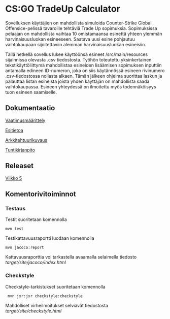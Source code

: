 # CS:GO TradeUp Calculator

Sovelluksen käyttäjien on mahdollista simuloida Counter-Strike Global Offensice-pelissä tavaroille tehtäviä Trade Up sopimuksia. Sopimuksissa pelaajan on mahdollista vaihtaa 10 omistamaansa esinettä yhteen ylemmän harvinaisuusluokan esineeseen. Saatava uusi esine pohjautuu vaihtokaupaan sijoitettaviin alemman harvinaisuusluokan esineisiin.

Tällä hetkellä sovellus lukee käyttöönsä esineet /src/main/resources sijainnissa olevasta .csv tiedostosta. Työhön toteutettu yksinkertainen tekstikäyttöliittymä mahdollistaa esineiden lisäämisen sopimuksen inputtiin antamalla edineen ID-numeron, joka on siis käytännössä esineen rivinumero .csv-tiedostossa nollasta alkaen. Tämän jälkeen ohjelma suorittaa laskun ja palauttaa listan esineistä joista yhden käyttäjän on mahdollista saada vaihtokaupassa. Esineen yhteydessä on ilmoitettu myös todennäköisyys tuon esineen saamiselle.

## Dokumentaatio
[Vaatimusmäärittely](../master/dokumentaatio/vaatimusmaarittely.md)

[Esitietoa](../master/dokumentaatio/esitietoa.md)

[Arkkitehtuurikuvaus](../master/dokumentaatio/arkkitehtuuri.md)

[Tuntikirjanpito](../master/dokumentaatio/tuntikirjanpito.md)

## Releaset
[Viikko 5](https://github.com/viljamiLatvala/ohjelmistotekniikka/releases/tag/viikko5)

## Komentorivitoiminnot

### Testaus

Testit suoritetaan komennolla

```
mvn test
```

Testikattavuusraportti luodaan komennolla

```
mvn jacoco:report
```

Kattavuusraporttia voi tarkastella avaamalla selaimella tiedosto _target/site/jacoco/index.html_

### Checkstyle

Checkstyle-tarkistukset suoritetaan komennolla

```
 mvn jxr:jxr checkstyle:checkstyle
```

Mahdolliset virheilmoitukset selviävät tiedostosta _target/site/checkstyle.html_

